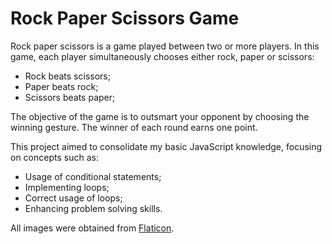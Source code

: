 # Rock Paper Scissors Game
Rock paper scissors is a game played between two or more players. In
this game, each player simultaneously chooses either rock, paper or
scissors:

- Rock beats scissors;
- Paper beats rock;
- Scissors beats paper;

The objective of the game is to outsmart your opponent by choosing the
winning gesture. The winner of each round earns one point.

This project aimed to consolidate my basic JavaScript knowledge,
focusing on concepts such as:

- Usage of conditional statements;
- Implementing loops;
- Correct usage of loops;
- Enhancing problem solving skills.

All images were obtained from [Flaticon](https://www.flaticon.com/free-icon/scissors_2542051?term=scissors&page=1&position=11&origin=search&related_id=2542051).
